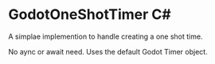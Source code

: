 # GodotOneShotTimer C#

A simplae implemention to handle creating a one shot time. 

No aync or await need. Uses the default Godot Timer object.
